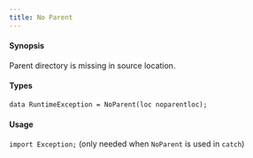 ```yaml
---
title: No Parent
---
```


#### Synopsis

Parent directory is missing in source location.


#### Types

`data RuntimeException = NoParent(loc noparentloc);`
       
#### Usage

`import Exception;` (only needed when `NoParent` is used in `catch`)


